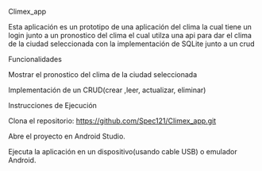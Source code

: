 Climex_app

Esta aplicación es un prototipo de una aplicación del clima la cual tiene un login junto a un pronostico del clima el cual utilza una api para dar el clima de la ciudad seleccionada con la implementación de SQLite junto a un crud

Funcionalidades

Mostrar el pronostico del clima de la ciudad seleccionada

Implementación de un CRUD(crear ,leer, actualizar, eliminar)

Instrucciones de Ejecución

Clona el repositorio: https://github.com/Spec121/Climex_app.git

Abre el proyecto en Android Studio.

Ejecuta la aplicación en un dispositivo(usando cable USB) o emulador Android.
